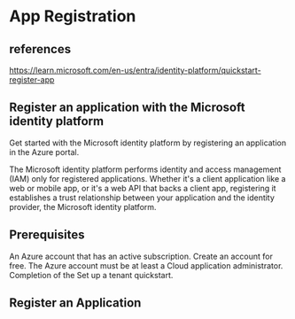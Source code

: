 # App Registration

## references

<https://learn.microsoft.com/en-us/entra/identity-platform/quickstart-register-app>

## Register an application with the Microsoft identity platform

Get started with the Microsoft identity platform by registering an application in the Azure portal.

The Microsoft identity platform performs identity and access management (IAM) only for registered applications. Whether it's a client application like a web or mobile app, or it's a web API that backs a client app, registering it establishes a trust relationship between your application and the identity provider, the Microsoft identity platform.

## Prerequisites

An Azure account that has an active subscription. Create an account for free.
The Azure account must be at least a Cloud application administrator.
Completion of the Set up a tenant quickstart.

## Register an Application
